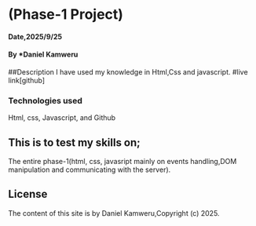 
# (Phase-1 Project)
#### Date,2025/9/25
#### By *Daniel Kamweru
##Description
I have used my knowledge in Html,Css and javascript.
#live link[github]
### Technologies used
Html,
css,
Javascript,
and Github
## This is to test my skills on;
The entire phase-1(html, css, javasript mainly on events handling,DOM manipulation and communicating with the server).
## License
The content of this site is by Daniel Kamweru,Copyright (c) 2025.

